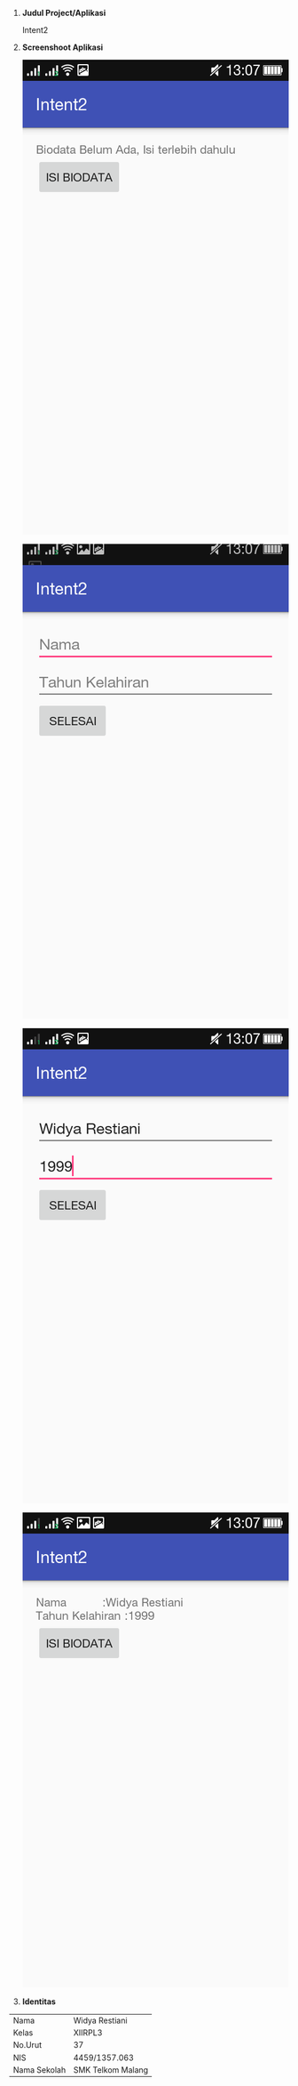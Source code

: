 1.  <b>Judul Project/Aplikasi</b>
    <p>Intent2</p>
2.  <b>Screenshoot Aplikasi</b>
        <p>![SS1](https://github.com/dyre07/Intent2/blob/master/Screenshot_2016-10-29-13-07-06.png)</p>
        <p>![SS2](https://github.com/dyre07/Intent2/blob/master/Screenshot_2016-10-29-13-07-10.png)</p>
        <p>![SS3](https://github.com/dyre07/Intent2/blob/master/Screenshot_2016-10-29-13-07-44.png)</p>
        <p>![SS4](https://github.com/dyre07/Intent2/blob/master/Screenshot_2016-10-29-13-07-23.png)</p>
3.  <b>Identitas</b>
<table>
<tr>
    <td>Nama</td> 
    <td>Widya Restiani</td></tr>
<tr>
    <td>Kelas</td>
    <td>XIIRPL3</td></tr>
<tr>
    <td>No.Urut</td>
    <td>37</td>
<tr>
    <td>NIS</td>
    <td>4459/1357.063</td></tr>
<tr>
    <td>Nama Sekolah</td>
    <td>SMK Telkom Malang</td></tr> 
</table>
